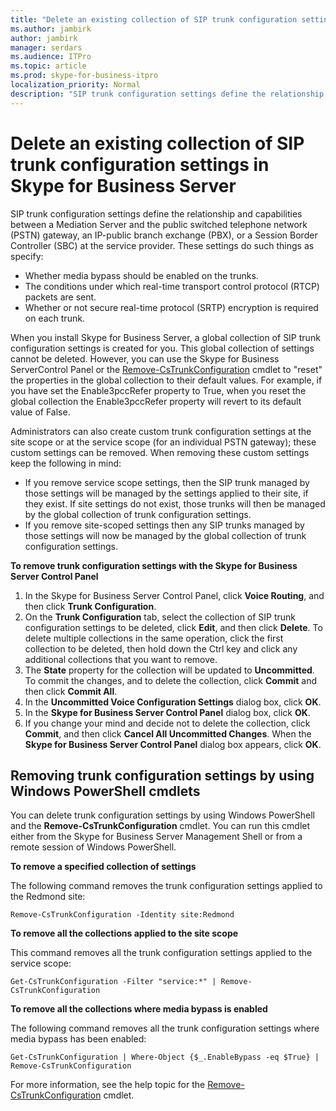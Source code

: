 ```yaml
---
title: "Delete an existing collection of SIP trunk configuration settings in Skype for Business Server"
ms.author: jambirk
author: jambirk
manager: serdars
ms.audience: ITPro
ms.topic: article
ms.prod: skype-for-business-itpro
localization_priority: Normal
description: "SIP trunk configuration settings define the relationship and capabilities between a Mediation Server and the public switched telephone network (PSTN) gateway, an IP-public branch exchange (PBX), or a Session Border Controller (SBC) at the service provider. "
---
```


# Delete an existing collection of SIP trunk configuration settings in Skype for Business Server

SIP trunk configuration settings define the relationship and capabilities between a Mediation Server and the public switched telephone network (PSTN) gateway, an IP-public branch exchange (PBX), or a Session Border Controller (SBC) at the service provider. These settings do such things as specify:

- Whether media bypass should be enabled on the trunks.
- The conditions under which real-time transport control protocol (RTCP) packets are sent.
- Whether or not secure real-time protocol (SRTP) encryption is required on each trunk.

When you install Skype for Business Server, a global collection of SIP trunk configuration settings is created for you. This global collection of settings cannot be deleted. However, you can use the Skype for Business ServerControl Panel or the [Remove-CsTrunkConfiguration](https://docs.microsoft.com/en-us/powershell/module/skype/Remove-CsTrunkConfiguration) cmdlet to "reset" the properties in the global collection to their default values. For example, if you have set the Enable3pccRefer property to True, when you reset the global collection the Enable3pccRefer property will revert to its default value of False.

Administrators can also create custom trunk configuration settings at the site scope or at the service scope (for an individual PSTN gateway); these custom settings can be removed. When removing these custom settings keep the following in mind:

- If you remove service scope settings, then the SIP trunk managed by those settings will be managed by the settings applied to their site, if they exist. If site settings do not exist, those trunks will then be managed by the global collection of trunk configuration settings.
- If you remove site-scoped settings then any SIP trunks managed by those settings will now be managed by the global collection of trunk configuration settings.

**To remove trunk configuration settings with the Skype for Business Server Control Panel** 

1. In the Skype for Business Server Control Panel, click **Voice Routing**, and then click **Trunk Configuration**.
2. On the **Trunk Configuration** tab, select the collection of SIP trunk configuration settings to be deleted, click **Edit**, and then click **Delete**. To delete multiple collections in the same operation, click the first collection to be deleted, then hold down the Ctrl key and click any additional collections that you want to remove.
3. The **State** property for the collection will be updated to **Uncommitted**. To commit the changes, and to delete the collection, click **Commit** and then click **Commit All**.
4. In the **Uncommitted Voice Configuration Settings** dialog box, click **OK**.
5. In the **Skype for Business Server Control Panel** dialog box, click **OK**.
6. If you change your mind and decide not to delete the collection, click **Commit**, and then click **Cancel All Uncommitted Changes**. When the **Skype for Business Server Control Panel** dialog box appears, click **OK**.

## Removing trunk configuration settings by using Windows PowerShell cmdlets


You can delete trunk configuration settings by using Windows PowerShell and the **Remove-CsTrunkConfiguration** cmdlet. You can run this cmdlet either from the Skype for Business Server Management Shell or from a remote session of Windows PowerShell. 

**To remove a specified collection of settings**

The following command removes the trunk configuration settings applied to the Redmond site:

`Remove-CsTrunkConfiguration -Identity site:Redmond`

**To remove all the collections applied to the site scope**

This command removes all the trunk configuration settings applied to the service scope:

`Get-CsTrunkConfiguration -Filter "service:*" | Remove-CsTrunkConfiguration`

**To remove all the collections where media bypass is enabled**

The following command removes all the trunk configuration settings where media bypass has been enabled:

`Get-CsTrunkConfiguration | Where-Object {$_.EnableBypass -eq $True} | Remove-CsTrunkConfiguration`

For more information, see the help topic for the [Remove-CsTrunkConfiguration](https://docs.microsoft.com/en-us/powershell/module/skype/Remove-CsTrunkConfiguration) cmdlet.